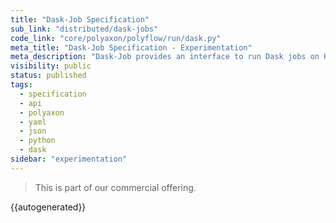 ```yaml
---
title: "Dask-Job Specification"
sub_link: "distributed/dask-jobs"
code_link: "core/polyaxon/polyflow/run/dask.py"
meta_title: "Dask-Job Specification - Experimentation"
meta_description: "Dask-Job provides an interface to run Dask jobs on Kubernetes."
visibility: public
status: published
tags:
  - specification
  - api
  - polyaxon
  - yaml
  - json
  - python
  - dask
sidebar: "experimentation"
---
```


<blockquote class="commercial">This is part of our commercial offering.</blockquote>

{{autogenerated}}
